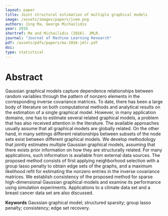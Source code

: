 ```yaml
---
layout: paper
title: Joint structural estimation of multiple graphical models
image: /assets/images/papers/jsem.png
authors: Jing Ma, George Michailidis
year: 2016
shortref: Ma and Michailidis (2016). JMLR.
journal: "Journal of Machine Learning Research"
pdf: /assets/pdfs/papers/ma-2016-jmlr.pdf
doi: 
type: statistical
---
```


# Abstract

Gaussian graphical models capture dependence relationships between random variables through the pattern of nonzero elements in the corresponding inverse covariance matrices. To date, there has been a large body of literature on both computational methods and analytical results on the estimation of a single graphical model. However, in many application domains, one has to estimate several related graphical models, a problem that has also received attention in the literature. The available approaches usually assume that all graphical models are globally related. On the other hand, in many settings different relationships between subsets of the node sets exist between different graphical models. We develop methodology that jointly estimates multiple Gaussian graphical models, assuming that there exists prior information on how they are structurally related. For many applications, such information is available from external data sources. The proposed method consists of first applying neighborhood selection with a group lasso penalty to obtain edge sets of the graphs, and a maximum likelihood refit for estimating the nonzero entries in the inverse covariance matrices. We establish consistency of the proposed method for sparse high-dimensional Gaussian graphical models and examine its performance using simulation experiments. Applications to a climate data set and a breast cancer data set are also discussed.

**Keywords** Gaussian graphical model; structured sparsity; group lasso penalty; consistency; edge
set recovery.

